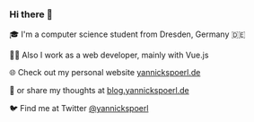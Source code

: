 ### Hi there 👋


🎓 I'm a computer science student  from Dresden, Germany 🇩🇪

👨‍💻 Also I work as a web developer, mainly with Vue.js

🌐 Check out my personal website [yannickspoerl.de](https://www.yannickspoerl.de)

📔 or share my thoughts at [blog.yannickspoerl.de](https://blog.yannickspoerl.de)

🐦 Find me at Twitter [@yannickspoerl](https://twitter.com/yannickspoerl)
